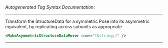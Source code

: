 <!-- THIS IS AN AUTOGENERATED FILE: Don't edit it directly, instead change the schema definition in the code itself. -->

_Autogenerated Tag Syntax Documentation:_

---
Transform the StructureData for a symmetric Pose into its asymmetric equivalent, by replicating across subunits as appropriate

```xml
<MakeAsymmetricStructureDataMover name="(&string;)" />
```



---
